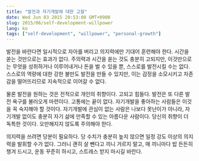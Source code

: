 ```yaml
---
title: "발전과 자기개발에 대한 고찰"
date: Wed Jun 03 2015 20:53:00 GMT+0900
slug: 2015/06/self-development-willpower
lang: ko
tags: ["self-development", "willpower", "personal-growth"]
---
```

발전을 바란다면 일시적으로 자아를 버리고 의지력에만 기대어 훈련해야 한다. 시간을 쏟는 것만으로는 효과가 없다. 주의력과 시간을 쏟는 것도 충분히 고되지만, 이것만으로는 무엇을 성취하거나 이루어내거나 돈을 벌 수 있을 뿐, 스스로를 발전시킬 수는 없다. 스스로의 역량에 대한 강한 불만도 발전을 만들 수 있지만, 이는 감정을 소모시키고 자존감을 떨어뜨리므로 지속적으로 이어갈 수 없다.

물론 발전을 원하는 것은 전적으로 개인의 취향이다. 고되고 힘들다. 발전은 또 다른 발전 욕구를 불러오게 마련이다. 고통에는 끝이 없다. 자기개발을 좋아하는 사람들은 이것을 꼭 숙지해야 할 것이다. 자기개발에 관심이 없는 사람은 나보다 못난이가 아니라, 자기개발 없이도 충분히 자기 삶에 만족할 수 있는 아름다운 사람이다. 당신의 취향이 더 독특한 것이다. 오만해지지 않도록 주의해야 한다.

의지력을 쓰려면 당분이 필요하다. 당 수치가 충분히 높지 않으면 일정 강도 이상의 의지력을 발휘할 수가 없다. 그러니 괜히 살 뺀다고 끼니 거르지 말고, 매 끼니마다 밥 든든히 챙겨 드시고, 운동 꾸준히 하시고, 스트레스 받지 마시길 바란다.
